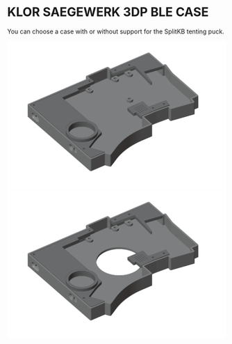 # KLOR SAEGEWERK 3DP BLE CASE

You can choose a case with or without support for the SplitKB tenting puck.

![saegewerk](/case/docs/images/saegewerk_3dp_ble.png)
![saegewerk puck](/case/docs/images/saegewerk_3dp_ble_puck.png)